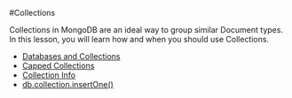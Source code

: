 #Collections

Collections in MongoDB are an ideal way to group similar Document types. In this lesson, you will learn how and when you should use Collections.

- [Databases and Collections](https://docs.mongodb.com/manual/core/databases-and-collections/index.html)
- [Capped Collections](https://docs.mongodb.com/manual/core/capped-collections/index.html)
- [Collection Info](https://docs.mongodb.com/manual/reference/method/db.getCollectionInfos/index.html)
- [db.collection.insertOne()](https://docs.mongodb.com/manual/reference/method/db.collection.insertOne/)